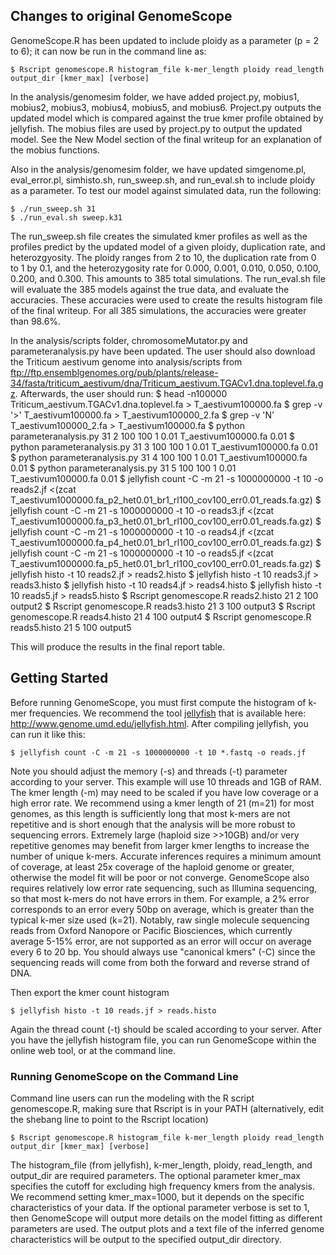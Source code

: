 ## Changes to original GenomeScope
GenomeScope.R has been updated to include ploidy as a parameter (p = 2 to 6); it can now be run in the command line as:

    $ Rscript genomescope.R histogram_file k-mer_length ploidy read_length output_dir [kmer_max] [verbose]

In the analysis/genomesim folder, we have added project.py, mobius1, mobius2, mobius3, mobius4, mobius5, and mobius6. Project.py outputs the updated model which is compared against the true kmer profile obtained by jellyfish. The mobius files are used by project.py to output the updated model. See the New Model section of the final writeup for an explanation of the mobius functions.

Also in the analysis/genomesim folder, we have updated simgenome.pl, eval_error.pl, simhisto.sh, run_sweep.sh, and run_eval.sh to include ploidy as a parameter. To test our model against simulated data, run the following:

    $ ./run_sweep.sh 31
    $ ./run_eval.sh sweep.k31

The run_sweep.sh file creates the simulated kmer profiles as well as the profiles predict by the updated model of a given ploidy, duplication rate, and heterozgyosity. The ploidy ranges from 2 to 10, the duplication rate from 0 to 1 by 0.1, and the heterozygosity rate for 0.000, 0.001, 0.010, 0.050, 0.100, 0.200, and 0.300. This amounts to 385 total simulations. The run_eval.sh file will evaluate the 385 models against the true data, and evaluate the accuracies. These accuracies were used to create the results histogram file of the final writeup. For all 385 simulations, the accuracies were greater than 98.6%.

In the analysis/scripts folder, chromosomeMutator.py and parameteranalysis.py have been updated. The user should also download the Triticum aestivum genome into analysis/scripts from ftp://ftp.ensemblgenomes.org/pub/plants/release-34/fasta/triticum_aestivum/dna/Triticum_aestivum.TGACv1.dna.toplevel.fa.gz. Afterwards, the user should run:
    $ head -n100000 Triticum_aestivum.TGACv1.dna.toplevel.fa > T_aestivum100000.fa
    $ grep -v '>' T_aestivum100000.fa > T_aestivum100000_2.fa
    $ grep -v 'N' T_aestivum100000_2.fa > T_aestivum100000.fa
    $ python parameteranalysis.py 31 2 100 100 1 0.01 T_aestivum100000.fa 0.01
    $ python parameteranalysis.py 31 3 100 100 1 0.01 T_aestivum100000.fa 0.01
    $ python parameteranalysis.py 31 4 100 100 1 0.01 T_aestivum100000.fa 0.01
    $ python parameteranalysis.py 31 5 100 100 1 0.01 T_aestivum100000.fa 0.01
    $ jellyfish count -C -m 21 -s 1000000000 -t 10 -o reads2.jf <(zcat T_aestivum1000000.fa_p2_het0.01_br1_rl100_cov100_err0.01_reads.fa.gz)
    $ jellyfish count -C -m 21 -s 1000000000 -t 10 -o reads3.jf <(zcat T_aestivum1000000.fa_p3_het0.01_br1_rl100_cov100_err0.01_reads.fa.gz)
    $ jellyfish count -C -m 21 -s 1000000000 -t 10 -o reads4.jf <(zcat T_aestivum1000000.fa_p4_het0.01_br1_rl100_cov100_err0.01_reads.fa.gz)
    $ jellyfish count -C -m 21 -s 1000000000 -t 10 -o reads5.jf <(zcat T_aestivum1000000.fa_p5_het0.01_br1_rl100_cov100_err0.01_reads.fa.gz)
    $ jellyfish histo -t 10 reads2.jf > reads2.histo
    $ jellyfish histo -t 10 reads3.jf > reads3.histo
    $ jellyfish histo -t 10 reads4.jf > reads4.histo
    $ jellyfish histo -t 10 reads5.jf > reads5.histo
    $ Rscript genomescope.R reads2.histo 21 2 100 output2
    $ Rscript genomescope.R reads3.histo 21 3 100 output3
    $ Rscript genomescope.R reads4.histo 21 4 100 output4
    $ Rscript genomescope.R reads5.histo 21 5 100 output5

This will produce the results in the final report table. 

## Getting Started

Before running GenomeScope, you must first compute the histogram of k-mer frequencies. We recommend the tool [jellyfish](https://academic.oup.com/bioinformatics/article/27/6/764/234905/A-fast-lock-free-approach-for-efficient-parallel)  that is available here: http://www.genome.umd.edu/jellyfish.html. After compiling jellyfish, you can run it like this:

    $ jellyfish count -C -m 21 -s 1000000000 -t 10 *.fastq -o reads.jf
  
Note you should adjust the memory (-s) and threads (-t) parameter according to your server. This example will use 10 threads and 1GB of RAM. The kmer length (-m) may need to be scaled if you have low coverage or a high error rate. We recommend using a kmer length of 21 (m=21) for most genomes, as this length is sufficiently long that most k-mers are not repetitive and is short enough that the analysis will be more robust to sequencing errors. Extremely large (haploid size >>10GB) and/or very repetitive genomes may benefit from larger kmer lengths to increase the number of unique k-mers. Accurate inferences requires a minimum amount of coverage, at least 25x coverage of the haploid genome or greater, otherwise the model fit will be poor or not converge. GenomeScope also requires relatively low error rate sequencing, such as Illumina sequencing, so that most k-mers do not have errors in them. For example, a 2% error corresponds to an error every 50bp on average, which is greater than the typical k-mer size used (k=21). Notably, raw single molecule sequencing reads from Oxford Nanopore or Pacific Biosciences, which currently average 5-15% error, are not supported as an error will occur on average every 6 to 20 bp. You should always use "canonical kmers" (-C) since the sequencing reads will come from both the forward and reverse strand of DNA.

Then export the kmer count histogram

    $ jellyfish histo -t 10 reads.jf > reads.histo

Again the thread count (-t) should be scaled according to your server. After you have the jellyfish histogram file, you can run GenomeScope within the online web tool, or at the command line.

### Running GenomeScope on the Command Line

Command line users can run the modeling with the R script genomescope.R, making sure that Rscript is in your PATH (alternatively, edit the shebang line to point to the Rscript location)

    $ Rscript genomescope.R histogram_file k-mer_length ploidy read_length output_dir [kmer_max] [verbose]

The histogram_file (from jellyfish), k-mer_length, ploidy, read_length, and output_dir are required parameters. The optional parameter kmer_max specifies the cutoff for excluding high frequency kmers from the analysis. We recommend setting kmer_max=1000, but it depends on the specific characteristics of your data. If the optional parameter verbose is set to 1, then GenomeScope will output more details on the model fitting as different parameters are used. The output plots and a text file of the inferred genome characteristics will be output to the specified output_dir directory.
